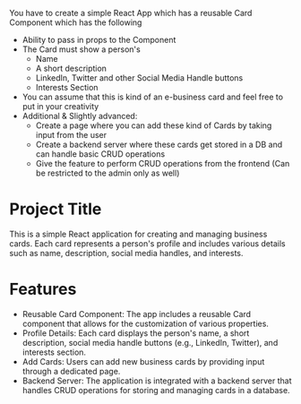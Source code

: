 You have to create a simple React App which has a reusable Card Component which has the following
 - Ability to pass in props to the Component
 - The Card must show a person's
    - Name
    - A short description
    - LinkedIn, Twitter and other Social Media Handle buttons
    - Interests Section
 - You can assume that this is kind of an e-business card and feel free to put in your creativity
 - Additional & Slightly advanced:
    - Create a page where you can add these kind of Cards by taking input from the user
    - Create a backend server where these cards get stored in a DB and can handle basic CRUD operations
    - Give the feature to perform CRUD operations from the frontend (Can be restricted to the admin only as well)


  
# Project Title

This is a simple React application for creating and managing business cards. Each card represents a person's profile and includes various details such as name, description, social media handles, and interests.


# Features

 - Reusable Card Component: The app includes a reusable Card component that allows for the customization of various properties.
 - Profile Details: Each card displays the person's name, a short description, social media handle buttons (e.g., LinkedIn, Twitter), and interests section.
 - Add Cards: Users can add new business cards by providing input through a dedicated page.
 - Backend Server: The application is integrated with a backend server that handles CRUD operations for storing and managing cards in a database.
  